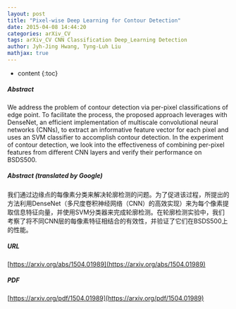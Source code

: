 ```yaml
---
layout: post
title: "Pixel-wise Deep Learning for Contour Detection"
date: 2015-04-08 14:44:20
categories: arXiv_CV
tags: arXiv_CV CNN Classification Deep_Learning Detection
author: Jyh-Jing Hwang, Tyng-Luh Liu
mathjax: true
---
```


* content
{:toc}

##### Abstract
We address the problem of contour detection via per-pixel classifications of edge point. To facilitate the process, the proposed approach leverages with DenseNet, an efficient implementation of multiscale convolutional neural networks (CNNs), to extract an informative feature vector for each pixel and uses an SVM classifier to accomplish contour detection. In the experiment of contour detection, we look into the effectiveness of combining per-pixel features from different CNN layers and verify their performance on BSDS500.

##### Abstract (translated by Google)
我们通过边缘点的每像素分类来解决轮廓检测的问题。为了促进该过程，所提出的方法利用DenseNet（多尺度卷积神经网络（CNN）的高效实现）来为每个像素提取信息特征向量，并使用SVM分类器来完成轮廓检测。在轮廓检测实验中，我们考察了将不同CNN层的每像素特征相结合的有效性，并验证了它们在BSDS500上的性能。

##### URL
[https://arxiv.org/abs/1504.01989](https://arxiv.org/abs/1504.01989)

##### PDF
[https://arxiv.org/pdf/1504.01989](https://arxiv.org/pdf/1504.01989)


